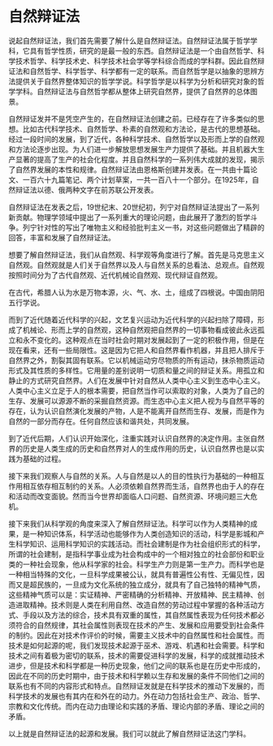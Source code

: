 # 自然辩证法

说起自然辩证法，我们首先需要了解什么是自然辩证法。自然辩证法属于哲学学科，它具有哲学性质，研究的是最一般的东西。自然辩证法是一个由自然哲学、科学技术哲学、科学技术史、科学技术社会学等学科综合而成的学科群。因此自然辩证法和自然哲学、科学哲学、科学都有一定的联系。而自然哲学是以抽象的思辨方法提供关于自然界整体知识的哲学学说。科学哲学是以科学为分析和研究对象的哲学学科。自然辩证法与自然哲学都从整体上研究自然界，提供了自然界的总体图景。

自然辩证发并不是凭空产生的，在自然辩证法创建之前。已经存在了许多类似的思想。比如古代科学技术、自然哲学、朴素的自然观和方法论，是古代的思想基础。经过一段时间的发展，到了近代，各种科学技术、自然哲学以及形而上学的自然观和方法论逐步出现。为人们进一步解放思想发展生产力提供了基础。并且机器大生产显著的提高了生产的社会化程度。并且自然科学的一系列伟大成就的发现，揭示了自然界发展的本性和规律。自然辩证法由恩格斯创建并发表。在一共由十篇论文、一百六十九篇笔记、两个计划草案，一共一百八十一个部分。在1925年，自然辩证法以德、俄两种文字在前苏联公开发表。

自然辩证法在发表之后，19世纪末、20世纪初，列宁对自然辩证法提出了一系列新贡献。物理学领域中提出了一系列重大的理论问题，由此展开了激烈的哲学斗争。列宁针对性的写出了唯物主义和经验批判主义一书，对这些问题做出了精辟的回答，丰富和发展了自然辩证法。

想要了解自然辩证法，我们从自然观、科学观等角度进行了解。首先是马克思主义自然观。自然观就是人们关于自然界以及人与自然关系的总看法、总观点。自然观按照时间分为了古代自然观、近代机械论自然观、现代辩证自然观。

在古代，希腊人认为水是万物本源，火、气、水、土，组成了四根说。中国由阴阳五行学说。

而到了近代随着近代科学的兴起，文艺复兴运动为近代科学的兴起扫除了障碍，形成了机械论、形而上学的自然观，这种自然观把自然界的一切事物看成彼此永远孤立和永不变化的。这种观点在当时社会时期对发展起到了一定的积极作用，但是在现在看来，还有一些局限性。这是因为它把人和自然界看作机器，并且把人排斥于自然界之外，割裂其固有联系。它以机械运动穷尽物质的所有运动，抹杀物质运动形式及其性质的多样性。它用量的差别说明一切质和量之间的辩证关系。用孤立和静止的方式研究自然界。人们在发展中针对自然从人类中心主义到生态中心主义。人类中心主义立足于人的根本需要，把自然当作可以索取的对象，人类为了自己的生存、发展可以源源不断的采掘自然资源。而生态中心主义把人视为与自然平等的存在，认为认识自然演化发展的产物，人是不能离开自然而生存、发展，而是作为自然的一部分而存在。任何自然应该和谐共处，共同发展。

到了近代后期，人们认识开始深化，注重实践对认识自然界的决定作用。主张自然界的历史是人类生成的历史和自然界对人的生成作用的历史，认识自然界也是以实践为基础的过程。

接下来我们观察人与自然的关系。人与自然是以人的目的性执行为基础的一种相互作用相互依存相互制约的关系。人必须依赖自然界而生活，自然界也由于人的存在和活动而改变面貌。然而当今世界却面临人口问题、自然资源、环境问题三大危机。

接下来我们从科学观的角度来深入了解自然辩证法。科学可以作为人类精神的成果，是一种知识体系，科学活动也能够作为人类创造知识的活动，科学是影城和产生科学知识、运用科学知识的实践活动。而社会建制是作为社会组织形式的科学，所谓的社会建制，是指科学事业成为社会构成中的一个相对独立的社会部份和职业类的一种社会现象，他从科学家的社会。科学生产力则是第一生产力。而科学也是一种相当特殊的文化，一旦科学成果被公认，就具有普遍性公有性、无偏见性，因而又是超民族的，一旦成为文化系统的独立成分，就具有了自己独特的精神气质，这些精神气质可以是：实证精神、严密精确的分析精神、开放精神、民主精神、创造进取精神。技术则是人类在利用自然、改造自然的劳动过程中掌握的各种活动方式、手段以及方法的综合，技术具有双重的属性，其自然属性表现为任何技术都必须符合的自然规律，其社会属性则表现在技术的产生、发展和应用要受到社会条件的制约。因此在对技术作评价的时候，需要主义技术中的自然属性和社会属性。而技术是如何起源的呢，我们发现技术起源于巫术、游戏、机遇和社会需要。科学和技术之间有着极为密切的联系，技术的需要促进科学的发展，科学的成就推动技术进步，但是技术和科学都是一种历史现象，他们之间的联系也是在历史中形成的，因此在不同的历史时期中，由于技术和科学赖以生存和发展的条件不同他们之间的联系也有不同的内容形式和特点。自然辩证发就是在科学技术的推动下发展的，而科学技术的发展也有其内在和外在的动力。外在动力包括社会生产、政治、哲学、宗教和文化传统。而内在动力由理论和实践的矛盾、理论内部的矛盾、理论之间的矛盾。

以上就是自然辩证法的起源和发展。我们可以就此了解自然辩证法这门学科。
